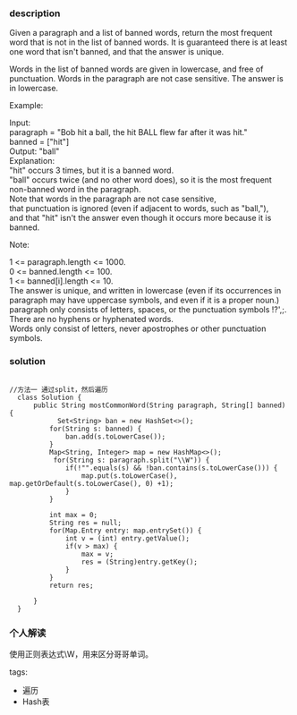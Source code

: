 ### description    
  Given a paragraph and a list of banned words, return the most frequent word that is not in the list of banned words.  It is guaranteed there is at least one word that isn't banned, and that the answer is unique.  
    
  Words in the list of banned words are given in lowercase, and free of punctuation.  Words in the paragraph are not case sensitive.  The answer is in lowercase.  
    
     
    
  Example:  
    
  Input:   
  paragraph = "Bob hit a ball, the hit BALL flew far after it was hit."  
  banned = ["hit"]  
  Output: "ball"  
  Explanation:   
  "hit" occurs 3 times, but it is a banned word.  
  "ball" occurs twice (and no other word does), so it is the most frequent non-banned word in the paragraph.   
  Note that words in the paragraph are not case sensitive,  
  that punctuation is ignored (even if adjacent to words, such as "ball,"),   
  and that "hit" isn't the answer even though it occurs more because it is banned.  
     
    
  Note:  
    
  1 <= paragraph.length <= 1000.  
  0 <= banned.length <= 100.  
  1 <= banned[i].length <= 10.  
  The answer is unique, and written in lowercase (even if its occurrences in paragraph may have uppercase symbols, and even if it is a proper noun.)  
  paragraph only consists of letters, spaces, or the punctuation symbols !?',;.  
  There are no hyphens or hyphenated words.  
  Words only consist of letters, never apostrophes or other punctuation symbols.  
### solution    
```    
  
//方法一 通过split，然后遍历  
  class Solution {  
      public String mostCommonWord(String paragraph, String[] banned) {  
            Set<String> ban = new HashSet<>();  
          for(String s: banned) {  
              ban.add(s.toLowerCase());  
          }  
          Map<String, Integer> map = new HashMap<>();  
           for(String s: paragraph.split("\\W")) {  
              if(!"".equals(s) && !ban.contains(s.toLowerCase())) {  
                  map.put(s.toLowerCase(), map.getOrDefault(s.toLowerCase(), 0) +1);  
              }  
          }  
            
          int max = 0;  
          String res = null;  
          for(Map.Entry entry: map.entrySet()) {  
              int v = (int) entry.getValue();  
              if(v > max) {  
                  max = v;  
                  res = (String)entry.getKey();  
              }  
          }  
          return res;  
    
      }  
  }  
```    
    
### 个人解读    
  使用正则表达式\\W，用来区分哥哥单词。  
    
tags:    
  -  遍历  
  -  Hash表  
